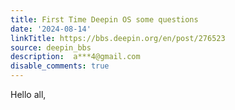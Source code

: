 ```yaml
---
title: First Time Deepin OS some questions
date: '2024-08-14'
linkTitle: https://bbs.deepin.org/en/post/276523
source: deepin_bbs
description:  a***4@gmail.com 
disable_comments: true
---
```

Hello all,
